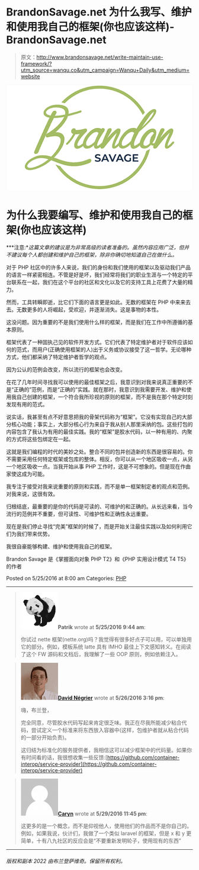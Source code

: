 # BrandonSavage.net 为什么我写、维护和使用我自己的框架(你也应该这样)-BrandonSavage.net

> 原文：<http://www.brandonsavage.net/write-maintain-use-framework/?utm_source=wanqu.co&utm_campaign=Wanqu+Daily&utm_medium=website>

![](img/80f8378ed74301c68facf884133c5c29.png)

# 为什么我要编写、维护和使用我自己的框架(你也应该这样)

***注意:**这篇文章的建议是为非常高级的读者准备的。虽然内容应用广泛，但并不建议每个人都创建和维护自己的框架，除非你确切地知道自己在做什么。*

对于 PHP 社区中的许多人来说，我们的身份和我们使用的框架以及驱动我们产品的语言一样紧密相连。不管是好是坏，我们经常将我们的职业生涯与一个特定的平台联系在一起，我们在这个平台的社区和文化以及它的支持工具上花费了大量的精力。

然而，工具转瞬即逝，比它们下面的语言更是如此。无数的框架在 PHP 中来来去去。无数更多的人将崛起，受欢迎，并逐渐消失。这是事物的本性。

这没问题。因为重要的不是我们使用什么样的框架，而是我们在工作中所遵循的基本原则。

框架代表了一种固执己见的软件开发方式。它们代表了特定维护者对于软件应该如何的范式，而用户(正确使用框架的人)出于义务或协议接受了这一哲学。无论哪种方式，他们都采纳了特定维护者哲学的观点。

因为公认的范例会改变，所以流行的框架也会改变。

在花了几年时间寻找我可以使用的最佳框架之后，我意识到对我来说真正重要的不是“正确的”范例，而是“正确的”实践。就在那时，我意识到我需要开发、维护和使用我自己创建的框架，一个符合我所珍视的原则的框架，而不是我在那个特定时刻发现有用的范式。

说实话，我甚至有点不好意思把我的骨架代码称为“框架”。它没有实现自己的大部分核心功能；事实上，大部分核心行为来自于我从别人那里采纳的包。这些打包的内容包含了我认为有用的最佳实践。我的“框架”是胶水代码，以一种有用的、内聚的方式将这些包绑定在一起。

这就是我们编程的时代的美妙之处。整合不同的包并创造新的东西是很容易的。你不需要采用任何特定框架或包库的整体。相反，你可以从一个地区吸收一点，从另一个地区吸收一点。当我开始从事 PHP 工作时，这是不可想象的。但是现在作曲家使这成为可能。

我专注于接受对我来说重要的原则和实践，而不是单一框架制定者的观点和范例。对我来说，这很有效。

归根结底，最重要的是你的代码是可读的、可维护的和正确的。从长远来看，当今流行的范例并不重要，但可读性、可维护性和正确性永远重要。

现在是我们停止寻找“完美”框架的时候了，而是开始关注最佳实践以及如何利用它们为我们带来优势。

我很自豪能够构建、维护和使用我自己的框架。

Brandon Savage 是《掌握面向对象 PHP T2》和《PHP 实用设计模式 T4 T5》的作者

Posted on 5/25/2016 at 8:00 am
Categories: [PHP](https://www.brandonsavage.net/category/php/)

* * *

> ![](img/f0f787a1e70335f6bfd274c565a072a5.png)**Patrik** wrote at **5/25/2016 9:44 am**:
> 
> 你试过 nette 框架(nette.org)吗？我觉得有很多好点子可以用，可以单独用它的部分。例如，模板系统 latte 具有 IMHO 最佳上下文感知转义。在阅读了这个 FW 源码和文档后，我理解了一些 OOP 原则，例如依赖注入。

> ![](img/80f3068a1127dded3c3b8d63017a0b4f.png)**[David Négrier](https://github.com/container-interop/service-provider)** wrote at **5/26/2016 3:16 pm**:
> 
> 嗨，布兰登，
> 
> 完全同意，尽管胶水代码写起来肯定很乏味。我正在尽我所能减少粘合代码，尝试定义一个标准来将东西放入容器中(这样，包维护者就从粘合代码的一部分开始负责)。
> 
> 这归结为标准化的服务提供者，我相信这可以减少框架中的代码量。如果你有时间看的话，我很想收集一些反馈:[https://github.com/container-interop/service-provider](https://github.com/container-interop/service-provider)

> ![](img/56ac16a85be3f900248fe998e911739b.png)**[Caryn](http://mercroot.com/)** wrote at **5/29/2016 11:45 pm**:
> 
> 这更多的是一个概念，而不是仰视他人，使用他们的作品而不是你自己的。例如，如果我说，伙计们，我做了一个类似 laravel 的框架，但是 x 和 y 更简单，十有八九社区的反应会是“不要重新发明轮子，使用现有的东西”

* * *

###### 版权和副本 2022 由布兰登萨维奇。保留所有权利。